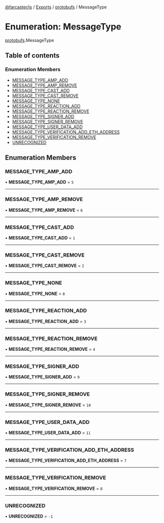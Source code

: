 [@farcaster/js](../README.md) / [Exports](../modules.md) / [protobufs](../modules/protobufs.md) / MessageType

# Enumeration: MessageType

[protobufs](../modules/protobufs.md).MessageType

## Table of contents

### Enumeration Members

- [MESSAGE\_TYPE\_AMP\_ADD](protobufs.MessageType.md#message_type_amp_add)
- [MESSAGE\_TYPE\_AMP\_REMOVE](protobufs.MessageType.md#message_type_amp_remove)
- [MESSAGE\_TYPE\_CAST\_ADD](protobufs.MessageType.md#message_type_cast_add)
- [MESSAGE\_TYPE\_CAST\_REMOVE](protobufs.MessageType.md#message_type_cast_remove)
- [MESSAGE\_TYPE\_NONE](protobufs.MessageType.md#message_type_none)
- [MESSAGE\_TYPE\_REACTION\_ADD](protobufs.MessageType.md#message_type_reaction_add)
- [MESSAGE\_TYPE\_REACTION\_REMOVE](protobufs.MessageType.md#message_type_reaction_remove)
- [MESSAGE\_TYPE\_SIGNER\_ADD](protobufs.MessageType.md#message_type_signer_add)
- [MESSAGE\_TYPE\_SIGNER\_REMOVE](protobufs.MessageType.md#message_type_signer_remove)
- [MESSAGE\_TYPE\_USER\_DATA\_ADD](protobufs.MessageType.md#message_type_user_data_add)
- [MESSAGE\_TYPE\_VERIFICATION\_ADD\_ETH\_ADDRESS](protobufs.MessageType.md#message_type_verification_add_eth_address)
- [MESSAGE\_TYPE\_VERIFICATION\_REMOVE](protobufs.MessageType.md#message_type_verification_remove)
- [UNRECOGNIZED](protobufs.MessageType.md#unrecognized)

## Enumeration Members

### MESSAGE\_TYPE\_AMP\_ADD

• **MESSAGE\_TYPE\_AMP\_ADD** = ``5``

___

### MESSAGE\_TYPE\_AMP\_REMOVE

• **MESSAGE\_TYPE\_AMP\_REMOVE** = ``6``

___

### MESSAGE\_TYPE\_CAST\_ADD

• **MESSAGE\_TYPE\_CAST\_ADD** = ``1``

___

### MESSAGE\_TYPE\_CAST\_REMOVE

• **MESSAGE\_TYPE\_CAST\_REMOVE** = ``2``

___

### MESSAGE\_TYPE\_NONE

• **MESSAGE\_TYPE\_NONE** = ``0``

___

### MESSAGE\_TYPE\_REACTION\_ADD

• **MESSAGE\_TYPE\_REACTION\_ADD** = ``3``

___

### MESSAGE\_TYPE\_REACTION\_REMOVE

• **MESSAGE\_TYPE\_REACTION\_REMOVE** = ``4``

___

### MESSAGE\_TYPE\_SIGNER\_ADD

• **MESSAGE\_TYPE\_SIGNER\_ADD** = ``9``

___

### MESSAGE\_TYPE\_SIGNER\_REMOVE

• **MESSAGE\_TYPE\_SIGNER\_REMOVE** = ``10``

___

### MESSAGE\_TYPE\_USER\_DATA\_ADD

• **MESSAGE\_TYPE\_USER\_DATA\_ADD** = ``11``

___

### MESSAGE\_TYPE\_VERIFICATION\_ADD\_ETH\_ADDRESS

• **MESSAGE\_TYPE\_VERIFICATION\_ADD\_ETH\_ADDRESS** = ``7``

___

### MESSAGE\_TYPE\_VERIFICATION\_REMOVE

• **MESSAGE\_TYPE\_VERIFICATION\_REMOVE** = ``8``

___

### UNRECOGNIZED

• **UNRECOGNIZED** = ``-1``
